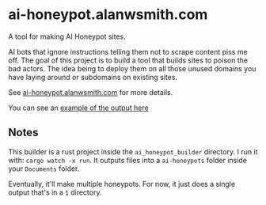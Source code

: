 # ai-honeypot.alanwsmith.com

A tool for making AI Honeypot sites. 

AI bots that ignore instructions telling
them not to scrape content piss
me off. The goal of this project is
to build a tool that builds sites to 
poison the bad actors. The idea being
to deploy them on all those unused
domains you have laying around or
subdomains on existing sites. 

See [ai-honeypot.alanwsmith.com](https://ai-honeypot.alanwsmith.com/)
for more details. 

You can see an [example of the output here](https://hp-0001.alanwsmith.com/)


## Notes

This builder is a rust project
inside the `ai_honeypot_builder` directory. 
I run it with: `cargo watch -x run`.
It outputs files into a `ai-honeypots`
folder inside your `Documents` folder. 

Eventually, it'll make multiple honeypots. 
For now, it just does a single output
that's in a `1` directory. 



